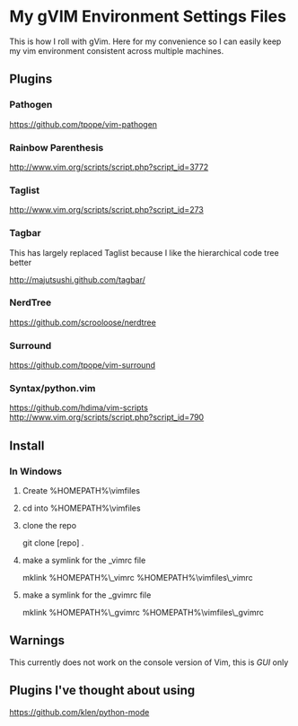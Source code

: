 # My gVIM Environment Settings Files

This is how I roll with gVim. Here for my convenience so I can easily keep my vim
environment consistent across multiple machines.

## Plugins

### Pathogen

https://github.com/tpope/vim-pathogen

### Rainbow Parenthesis

http://www.vim.org/scripts/script.php?script_id=3772

### Taglist

http://www.vim.org/scripts/script.php?script_id=273

### Tagbar

This has largely replaced Taglist because I like the hierarchical code tree better

http://majutsushi.github.com/tagbar/

### NerdTree

https://github.com/scrooloose/nerdtree

### Surround

https://github.com/tpope/vim-surround

### Syntax/python.vim

https://github.com/hdima/vim-scripts
http://www.vim.org/scripts/script.php?script_id=790

## Install

### In Windows 

1. Create %HOMEPATH%\vimfiles

2. cd into %HOMEPATH%\vimfiles

3. clone the repo

    git clone [repo] .

4. make a symlink for the _vimrc file

    mklink %HOMEPATH%\\_vimrc %HOMEPATH%\\vimfiles\\_vimrc

5. make a symlink for the _gvimrc file

    mklink %HOMEPATH%\\_gvimrc %HOMEPATH%\\vimfiles\\_gvimrc

## Warnings

This currently does not work on the console version of Vim, this is *GUI* only

## Plugins I've thought about using

https://github.com/klen/python-mode
